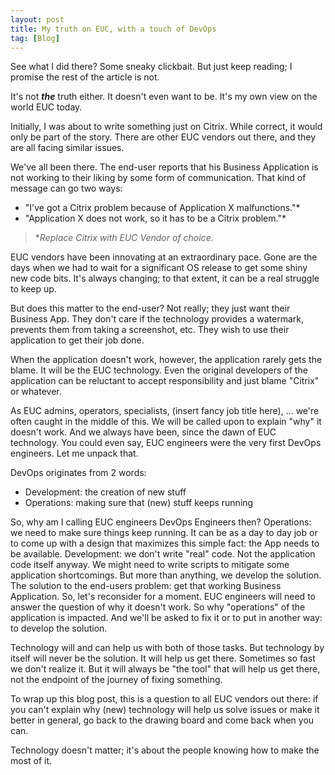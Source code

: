 ```yaml
---
layout: post
title: My truth on EUC, with a touch of DevOps
tag: [Blog]
---
```


See what I did there? Some sneaky clickbait. But just keep reading; I promise the rest of the article is not.

It's not ***the*** truth either. It doesn't even want to be. It's my own view on the world EUC today.

Initially, I was about to write something just on Citrix. While correct, it would only be part of the story. There are other EUC vendors out there, and they are all facing similar issues.

We've all been there. The end-user reports that his Business Application is not working to their liking by some form of communication.
That kind of message can go two ways:
- "I've got a Citrix problem because of Application X malfunctions."*
- "Application X does not work, so it has to be a Citrix problem."*
> **Replace Citrix with EUC Vendor of choice.*

EUC vendors have been innovating at an extraordinary pace. Gone are the days when we had to wait for a significant OS release to get some shiny new code bits. It's always changing; to that extent, it can be a real struggle to keep up.

But does this matter to the end-user? Not really; they just want their Business App. They don't care if the technology provides a watermark, prevents them from taking a screenshot, etc. They wish to use their application to get their job done.    

When the application doesn't work, however, the application rarely gets the blame. It will be the EUC technology. Even the original developers of the application can be reluctant to accept responsibility and just blame "Citrix" or whatever.  

As EUC admins, operators, specialists, (insert fancy job title here), ... we're often caught in the middle of this. We will be called upon to explain "why" it doesn't work. And we always have been, since the dawn of EUC technology. You could even say, EUC engineers were the very first DevOps engineers.
Let me unpack that.  

DevOps originates from 2 words:
- Development: the creation of new stuff
- Operations: making sure that (new) stuff keeps running

So, why am I calling EUC engineers DevOps Engineers then?
Operations: we need to make sure things keep running. It can be as a day to day job or to come up with a design that maximizes this simple fact: the App needs to be available.
Development: we don't write "real" code. Not the application code itself anyway. We might need to write scripts to mitigate some application shortcomings. But more than anything, we develop the solution. The solution to the end-users problem: get that working Business Application.
So, let's reconsider for a moment. EUC engineers will need to answer the question of why it doesn't work. So why "operations" of the application is impacted. And we'll be asked to fix it or to put in another way: to develop the solution.

Technology will and can help us with both of those tasks. But technology by itself will never be the solution. It will help us get there. Sometimes so fast we don't realize it. But it will always be "the tool" that will help us get there, not the endpoint of the journey of fixing something.

To wrap up this blog post, this is a question to all EUC vendors out there: if you can't explain why (new) technology will help us solve issues or make it better in general, go back to the drawing board and come back when you can.

Technology doesn't matter; it's about the people knowing how to make the most of it.
